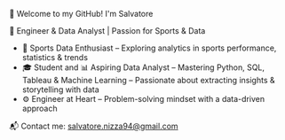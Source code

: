 👋 Welcome to my GitHub! I'm Salvatore

🚀 Engineer & Data Analyst | Passion for Sports & Data

- 🏅 Sports Data Enthusiast – Exploring analytics in sports performance, statistics & trends
- 🎓 Student and 📊 Aspiring Data Analyst – Mastering Python, SQL, Tableau & Machine Learning
                                           – Passionate about extracting insights & storytelling with data
- ⚙️ Engineer at Heart – Problem-solving mindset with a data-driven approach

📬 Contact me: salvatore.nizza94@gmail.com

<!---
Salvatore-Nizza/Salvatore-Nizza is a ✨ special ✨ repository because its `README.md` (this file) appears on your GitHub profile.
You can click the Preview link to take a look at your changes.
--->

